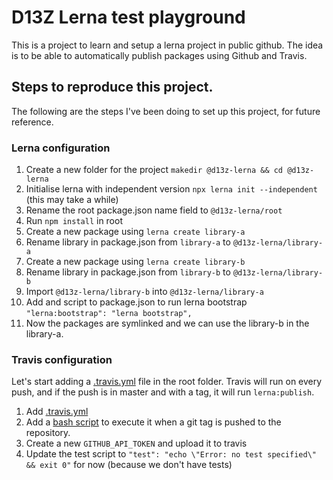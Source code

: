 # D13Z Lerna test playground
This is a project to learn and setup a lerna project in public github.
The idea is to be able to automatically publish packages using Github and Travis.

## Steps to reproduce this project.
The following are the steps I've been doing to set up this project, for future reference.

### Lerna configuration
1.  Create a new folder for the project `makedir @d13z-lerna && cd @d13z-lerna`
2.  Initialise lerna with independent version `npx lerna init --independent` (this may take a while)
3.  Rename the root package.json name field to `@d13z-lerna/root`
4.  Run `npm install` in root
5.  Create a new package using `lerna create library-a`
6.  Rename library in package.json from `library-a` to `@d13z-lerna/library-a`
7.  Create a new package using `lerna create library-b`
8.  Rename library in package.json from `library-b` to `@d13z-lerna/library-b`
9.  Import `@d13z-lerna/library-b` into `@d13z-lerna/library-a` 
10. Add and script to package.json to run lerna bootstrap `"lerna:bootstrap": "lerna bootstrap",`
11. Now the packages are symlinked and we can use the library-b in the library-a.

### Travis configuration
Let's start adding a [.travis.yml](.travis.yml) file in the root folder. Travis will run on every
push, and if the push is in master and with a tag, it will run `lerna:publish`.
1. Add [.travis.yml](.travis.yml)
2. Add a [bash script](ci/success.sh) to execute it when a git tag is pushed to the repository.
3. Create a new `GITHUB_API_TOKEN` and upload it to travis
4. Update the test script to `"test": "echo \"Error: no test specified\" && exit 0"` for now 
(because we don't have tests)
